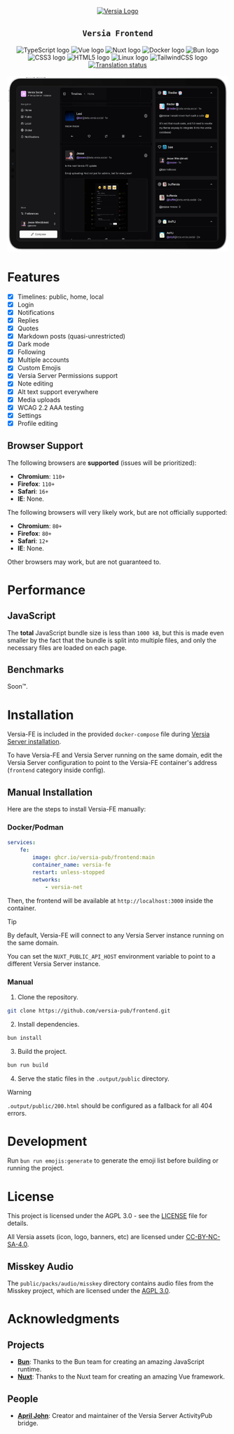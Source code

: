 <div align="center">
    <a href="https://versia.pub">
        <picture>
            <source media="(prefers-color-scheme: dark)" srcset="https://cdn.versia.pub/branding/logo-dark.svg">
            <source media="(prefers-color-scheme: light)" srcset="https://cdn.versia.pub/branding/logo-light.svg">
            <img src="https://cdn.versia.pub/branding/logo-dark.svg" alt="Versia Logo" height="110" />
        </picture>
    </a>
</div>


<h2 align="center">
  <strong><code>Versia Frontend</code></strong>
</h2>

<div align="center">
    <img src="https://cdn.jsdelivr.net/gh/devicons/devicon@latest/icons/typescript/typescript-original.svg" height="42" width="52" alt="TypeScript logo">
    <img src="https://cdn.jsdelivr.net/gh/devicons/devicon/icons/vuejs/vuejs-original.svg" height="42" width="52" alt="Vue logo">
    <img src="https://cdn.jsdelivr.net/gh/devicons/devicon/icons/nuxtjs/nuxtjs-original.svg" height="42" width="52" alt="Nuxt logo">
    <img src="https://cdn.jsdelivr.net/gh/devicons/devicon/icons/docker/docker-original.svg" height="42" width="52" alt="Docker logo">
    <img src="https://cdn.jsdelivr.net/gh/devicons/devicon/icons/bun/bun-original.svg" height="42" width="52" alt="Bun logo">
    <img src="https://cdn.jsdelivr.net/gh/devicons/devicon/icons/css3/css3-original.svg" height="42" width="52" alt="CSS3 logo">
    <img src="https://cdn.jsdelivr.net/gh/devicons/devicon/icons/html5/html5-original.svg" height="42" width="52" alt="HTML5 logo">
    <img src="https://cdn.jsdelivr.net/gh/devicons/devicon/icons/linux/linux-original.svg" height="42" width="52" alt="Linux logo">
    <img src="https://cdn.jsdelivr.net/gh/devicons/devicon/icons/tailwindcss/tailwindcss-original.svg" height="42" width="52" alt="TailwindCSS logo">
    <br />
    <a href="https://hosted.weblate.org/engage/versia-fe/">
        <img src="https://hosted.weblate.org/widget/versia-fe/frontend/287x66-grey.png" alt="Translation status" />
    </a>
</div>


<br/>

<div align="center">
    <picture>
        <source media="(prefers-color-scheme: dark)" srcset="assets/ipad-dark.webp">
        <source media="(prefers-color-scheme: light)" srcset="assets/ipad-light.webp">
        <img alt="Versia-FE screenshot on an iPad Pro" src="assets/ipad-dark.webp" height="400" />
    </picture>
</div>

# Features

- [x] Timelines: public, home, local
- [x] Login
- [x] Notifications
- [x] Replies
- [x] Quotes
- [x] Markdown posts (quasi-unrestricted)
- [x] Dark mode
- [x] Following
- [x] Multiple accounts
- [x] Custom Emojis
- [x] Versia Server Permissions support
- [x] Note editing
- [x] Alt text support everywhere
- [x] Media uploads
- [x] WCAG 2.2 AAA testing
- [x] Settings
- [x] Profile editing

## Browser Support

The following browsers are **supported** (issues will be prioritized):
- **Chromium**: `110+`
- **Firefox**: `110+`
- **Safari**: `16+`
- **IE**: None.

The following browsers will very likely work, but are not officially supported:
- **Chromium**: `80+`
- **Firefox**: `80+`
- **Safari**: `12+`
- **IE**: None.

Other browsers may work, but are not guaranteed to.

# Performance

## JavaScript

The **total** JavaScript bundle size is less than `1000 kB`, but this is made even smaller by the fact that the bundle is split into multiple files, and only the necessary files are loaded on each page.

## Benchmarks

Soon™.

# Installation

Versia-FE is included in the provided `docker-compose` file during [Versia Server installation](https://github.com/versia-pub/server/blob/main/docs/installation.md).

To have Versia-FE and Versia Server running on the same domain, edit the Versia Server configuration to point to the Versia-FE container's address (`frontend` category inside config).

## Manual Installation

Here are the steps to install Versia-FE manually:

### Docker/Podman

```yaml
services:
    fe:
        image: ghcr.io/versia-pub/frontend:main
        container_name: versia-fe
        restart: unless-stopped
        networks:
            - versia-net
```

Then, the frontend will be available at `http://localhost:3000` inside the container.

> [!TIP]
>
> By default, Versia-FE will connect to any Versia Server instance running on the same domain.
>
> You can set the `NUXT_PUBLIC_API_HOST` environment variable to point to a different Versia Server instance.

### Manual

1. Clone the repository.
```bash
git clone https://github.com/versia-pub/frontend.git
```
2. Install dependencies.
```bash
bun install
```
3. Build the project.
```bash
bun run build
```
4. Serve the static files in the `.output/public` directory.
> [!WARNING]
>
> `.output/public/200.html` should be configured as a fallback for all 404 errors.

# Development

Run `bun run emojis:generate` to generate the emoji list before building or running the project.

# License

This project is licensed under the AGPL 3.0 - see the [LICENSE](LICENSE) file for details.

All Versia assets (icon, logo, banners, etc) are licensed under [CC-BY-NC-SA-4.0](https://creativecommons.org/licenses/by-nc-sa/4.0).

## Misskey Audio

The `public/packs/audio/misskey` directory contains audio files from the Misskey project, which are licensed under the [AGPL 3.0](https://github.com/misskey-dev/misskey/blob/refs/heads/develop/LICENSE).

# Acknowledgments

## Projects

- [**Bun**](https://bun.sh): Thanks to the Bun team for creating an amazing JavaScript runtime.
- [**Nuxt**](https://nuxt.com): Thanks to the Nuxt team for creating an amazing Vue framework.

## People

- [**April John**](https://github.com/cutestnekoaqua): Creator and maintainer of the Versia Server ActivityPub bridge.
